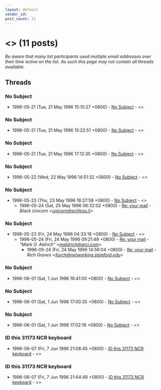```yaml
---
layout: default
sender_id: _
post_count: 11
---
```


# <> (11 posts)

_Be aware that many list participants used multiple email addresses over their time active on the list. As such this page may not contain all threads available._

## Threads

### No Subject
+ 1996-05-21 (Tue, 21 May 1996 15:10:27 +0800) - [No Subject](/archive/1996/05/a5382532e588a8c1b402d45dcc00200a403045587608c28ba30572d907ebcbc2) - _\<\>_

### No Subject
+ 1996-05-21 (Tue, 21 May 1996 15:22:51 +0800) - [No Subject](/archive/1996/05/d6bb0e5fce861eede8d965b725971afe31c896504525c81b834140e396f2b124) - _\<\>_

### No Subject
+ 1996-05-21 (Tue, 21 May 1996 17:12:35 +0800) - [No Subject](/archive/1996/05/0f7bbeccdd7d2fd8db9f8fedd8ecf147b6a7229d10a6732e254e4499df796a52) - _\<\>_

### No Subject
+ 1996-05-22 (Wed, 22 May 1996 14:51:32 +0800) - [No Subject](/archive/1996/05/70a910be89a77d47cddb01e1fc947fd9f870ed05a8094bd6fcf455b9e1ac4d9e) - _\<\>_

### No Subject
+ 1996-05-23 (Thu, 23 May 1996 18:27:58 +0800) - [No Subject](/archive/1996/05/1aaa53d4a74182fb8f407edd6c76c855039509f635a942f9639401f5c74da023) - _\<\>_
  + 1996-05-24 (Sat, 25 May 1996 06:32:02 +0800) - [Re: your mail](/archive/1996/05/5a91c3271670d5e1f31f303ff851bafa53dfabbd020570f05e753d6bf8d39d70) - _Black Unicorn \<unicorn@schloss.li\>_

### No Subject
+ 1996-05-23 (Fri, 24 May 1996 04:33:18 +0800) - [No Subject](/archive/1996/05/101a8d1325f13ea33c5f7633603220a4d40a3fcf09cf1e275acede38eb36c83d) - _\<\>_
  + 1996-05-24 (Fri, 24 May 1996 09:21:49 +0800) - [Re: your mail](/archive/1996/05/ac3cf0729c8d18b8d9719f0bae32965a2594557232050b9d6af8f74081f4c5f2) - _"Mark O. Aldrich" \<maldrich@grci.com\>_
    + 1996-05-24 (Fri, 24 May 1996 14:56:04 +0800) - [Re: your mail](/archive/1996/05/9a6c614e016ae3ae9c3a5b9f5818f3443569f10e12c0fe99c77916dc642d2a0a) - _Rich Graves \<llurch@networking.stanford.edu\>_

### No Subject
+ 1996-06-01 (Sat, 1 Jun 1996 16:41:00 +0800) - [No Subject](/archive/1996/06/45b51434e838a1212137a22eb375e9223644b6cb89cec7500e3ad7800f83b388) - _\<\>_

### No Subject
+ 1996-06-01 (Sat, 1 Jun 1996 17:00:35 +0800) - [No Subject](/archive/1996/06/6560c189a22998876ebaacf29d2d2af0471362167b6041f360fc153880cb528d) - _\<\>_

### No Subject
+ 1996-06-01 (Sat, 1 Jun 1996 17:02:16 +0800) - [No Subject](/archive/1996/06/03b9e5d15171270981379333e0faeafb5e6dc5cc36f8be9c6075f010177b3ef7) - _\<\>_

### ID this 31173 NCR keyboard
+ 1996-06-07 (Fri, 7 Jun 1996 21:08:45 +0800) - [ID this 31173 NCR keyboard](/archive/1996/06/cad6c04baff78c9f8d4acb445673e87ade810e1bde8515777f5c2d3d491d6b92) - _\<\>_

### ID this 31173 NCR keyboard
+ 1996-06-07 (Fri, 7 Jun 1996 21:44:48 +0800) - [ID this 31173 NCR keyboard](/archive/1996/06/5fca6903237f393ea10fac6c3b3b868678cb01dcf2770843081c7ebd46f58da3) - _\<\>_

